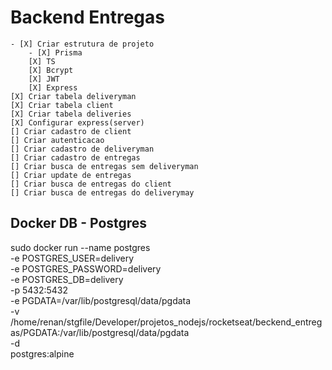 # Backend Entregas

    - [X] Criar estrutura de projeto
        - [X] Prisma
        [X] TS
        [X] Bcrypt
        [X] JWT
        [X] Express
    [X] Criar tabela deliveryman
    [X] Criar tabela client
    [X] Criar tabela deliveries
    [X] Configurar express(server)
    [] Criar cadastro de client
    [] Criar autenticacao
    [] Criar cadastro de deliveryman
    [] Criar cadastro de entregas
    [] Criar busca de entregas sem deliveryman
    [] Criar update de entregas
    [] Criar busca de entregas do client
    [] Criar busca de entregas do deliverymay

## Docker DB - Postgres
   sudo docker run --name postgres \
    -e POSTGRES_USER=delivery \
    -e POSTGRES_PASSWORD=delivery \
    -e POSTGRES_DB=delivery \
    -p 5432:5432 \
    -e PGDATA=/var/lib/postgresql/data/pgdata \
    -v /home/renan/stgfile/Developer/projetos_nodejs/rocketseat/beckend_entregas/PGDATA:/var/lib/postgresql/data/pgdata \
    -d \
    postgres:alpine
